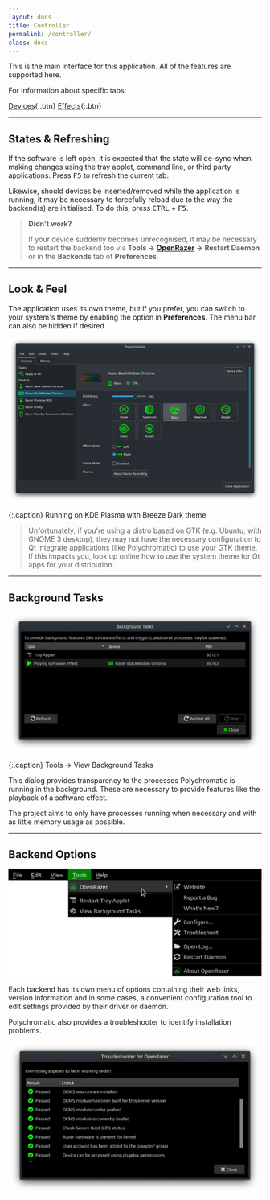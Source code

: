 ```yaml
---
layout: docs
title: Controller
permalink: /controller/
class: docs
---
```


This is the main interface for this application. All of the features are
supported here.

For information about specific tabs:

[Devices]{:.btn} [Effects]{:.btn}

[Devices]: /controller/devices/
[Effects]: /controller/effects/

---

## States & Refreshing

If the software is left open, it is expected that the state will de-sync
when making changes using the tray applet, command line, or third party applications.
Press <kbd>F5</kbd> to refresh the current tab.

Likewise, should devices be inserted/removed while the application is running, it may be
necessary to forcefully reload due to the way the backend(s) are initialised.
To do this, press <kbd>CTRL</kbd> + <kbd>F5</kbd>.

> **Didn't work?**
>
> If your device suddenly becomes unrecognised, it may be necessary to restart
> the backend too via **Tools → [OpenRazer](/openrazer/) → Restart Daemon**
> or in the **Backends** tab of **Preferences**.

---

## Look & Feel

The application uses its own theme, but if you prefer, you can
switch to your system's theme by enabling the option in **Preferences**.
The menu bar can also be hidden if desired.

![Screenshot of Polychromatic on KDE Plasma](/images/guide/controller-native.webp)

{:.caption}
Running on KDE Plasma with Breeze Dark theme

> Unfortunately, if you're using a distro based on GTK (e.g. Ubuntu, with GNOME 3 desktop),
they may not have the necessary configuration to Qt integrate applications (like Polychromatic)
to use your GTK theme. If this impacts you, look up online how to use the system theme for Qt apps
for your distribution.

---

## Background Tasks

![Screenshot of Polychromatic Background Tasks](/images/guide/background-tasks.webp)

{:.caption}
Tools → View Background Tasks

This dialog provides transparency to the processes Polychromatic is
running in the background. These are necessary to provide features like the
playback of a software effect.

The project aims to only have processes running when necessary and with
as little memory usage as possible.

---

## Backend Options

![Screenshot of menu bar](/images/guide/backend-menu.webp)

Each backend has its own menu of options containing their web links, version
information and in some cases, a convenient configuration tool to edit
settings provided by their driver or daemon.

Polychromatic also provides a troubleshooter to identify installation problems.

![Screenshot of OpenRazer troubleshooter](/images/guide/troubleshooter.webp)
